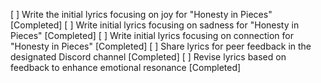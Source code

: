 [ ] Write the initial lyrics focusing on joy for "Honesty in Pieces" [Completed]
[ ] Write initial lyrics focusing on sadness for "Honesty in Pieces" [Completed]
[ ] Write initial lyrics focusing on connection for "Honesty in Pieces" [Completed]
[ ] Share lyrics for peer feedback in the designated Discord channel [Completed]
[ ] Revise lyrics based on feedback to enhance emotional resonance [Completed]